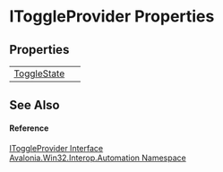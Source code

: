 # IToggleProvider Properties




## Properties
<table>
<tr>
<td><a href="P_Avalonia_Win32_Interop_Automation_IToggleProvider_ToggleState">ToggleState</a></td>
<td> </td>
</tr>
</table>

## See Also


#### Reference
<a href="T_Avalonia_Win32_Interop_Automation_IToggleProvider">IToggleProvider Interface</a>  
<a href="N_Avalonia_Win32_Interop_Automation">Avalonia.Win32.Interop.Automation Namespace</a>  
